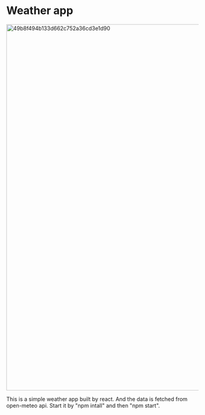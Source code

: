# Weather app
<img width="960" alt="49b8f494b133d662c752a36cd3e1d90" src="https://github.com/enqien/weather-app/assets/90663668/a421f743-654e-4962-96aa-b297ae2a0e73">

This is a simple weather app built by react. And the data is fetched from open-meteo api. 
Start it by "npm intall" and then "npm start".
